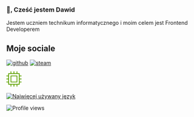 ###  👋, Cześć jestem Dawid
Jestem uczniem technikum informatycznego i moim celem jest Frontend Developerem

<h2>Moje sociale</h2>

[<img src='https://cdn.jsdelivr.net/npm/simple-icons@3.0.1/icons/github.svg' alt='github' height='40'>](https://github.com/Skepciak)  [<img src='https://cdn.jsdelivr.net/npm/simple-icons@3.0.1/icons/steam.svg' alt='steam' height='40'>](https://steamcommunity.com/id/Skepta100)  

<a href='https://docs.github.com/en/developers'><img src='https://raw.githubusercontent.com/acervenky/animated-github-badges/master/assets/devbadge.gif' width='40' height='40'></a> 

[![Najwięcej używany język](https://github-readme-stats.vercel.app/api/top-langs/?username=Skepciak)](https://github.com/anuraghazra/github-readme-stats)


![Profile views](https://gpvc.arturio.dev/Skepciak)  
